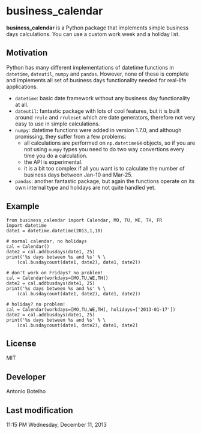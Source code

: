# business_calendar #

**business_calendar** is a Python package that implements simple business days calculations. You can use a custom work week and a holiday list.

## Motivation ##

Python has many different implementations of datetime functions in `datetime`, `dateutil`, `numpy` and `pandas`. However, none of these is complete and implements all set of business days functionality needed for real-life applications.


- `datetime`: basic date framework without any business day functionality at all.
- `dateutil`: fantastic package with lots of cool features, but it is built around `rrule` and `rruleset` which are date generators, therefore not very easy to use in simple calculations.
- `numpy`: datetime functions were added in version 1.7.0, and although promissing, they suffer from a few problems:
	- all calculations are performed on `np.datetime64` objects, so if you are not using `numpy` types you need to do two way convertions every time you do a calculation.
  	- the API is experimental.
  	- it is a bit too complex if all you want is to calculate the number of business days between Jan-10 and Mar-25.
- `pandas`: another fantastic package, but again the functions operate on its own internal type and holidays are not quite handled yet.

## Example ##

	from business_calendar import Calendar, MO, TU, WE, TH, FR
	import datetime
	date1 = datetime.datetime(2013,1,10)
	
	# normal calendar, no holidays
	cal = Calendar()
	date2 = cal.addbusdays(date1, 25)
	print('%s days between %s and %s' % \
	    (cal.busdaycount(date1, date2), date1, date2))
	
	# don't work on Fridays? no problem!
	cal = Calendar(workdays=[MO,TU,WE,TH])
	date2 = cal.addbusdays(date1, 25)
	print('%s days between %s and %s' % \
	    (cal.busdaycount(date1, date2), date1, date2))
	
	# holiday? no problem!
	cal = Calendar(workdays=[MO,TU,WE,TH], holidays=['2013-01-17'])
	date2 = cal.addbusdays(date1, 25)
	print('%s days between %s and %s' % \
	    (cal.busdaycount(date1, date2), date1, date2)

## License ##

MIT

## Developer ##

Antonio Botelho

## Last modification ##

11:15 PM Wednesday, December 11, 2013
